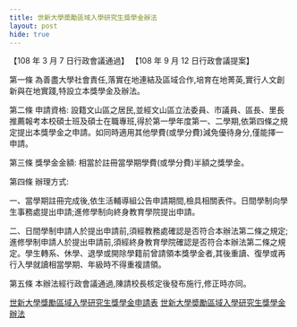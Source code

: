 ```yaml
---
title: 世新大學奬勵區域入學研究生獎學金辦法
layout: post
hide: true
---
```


【108 年 3 月 7 日行政會議通過】
【108 年 9 月 12 日行政會議提案】

第一條 為善盡大學社會責任,落實在地連結及區域合作,培育在地菁英,實行人文創新與在地實踐,特設立本獎學金及辦法。

第二條 申請資格: 設籍文山區之居民,並經文山區立法委員、市議員、區長、里長推薦報考本校碩士班及碩士在職專班,得於第一學年度第一、二學期,依第四條之規定提出本獎學金之申請。如同時適用其他學費(或學分費)減免優待身分,僅能擇一申請。

第三條 獎學金金額: 相當於註冊當學期學費(或學分費)半額之獎學金。

第四條 辦理方式:

一、當學期註冊完成後,依生活輔導組公告申請期間,檢具相關表件。日間學制向學生事務處提出申請;進修學制向終身教育學院提出申請。

二、日間學制申請人於提出申請前,須經教務處確認是否符合本辦法第二條之規定;進修學制申請人於提出申請前,須經終身教育學院確認是否符合本辦法第二條之規定。學生轉系、休學、退學或開除學籍前曾請領本獎學金者,其後重讀、復學或再行入學就讀相當學期、年級時不得重複請領。

第五條 本辦法經行政會議通過,陳請校長核定後發布施行,修正時亦同。

<p class="main_text"><a href="../download/世新大學獎勵區域入學研究生獎學金申請表.pdf" title="世新大學獎勵區域入學研究生獎學金申請表">世新大學獎勵區域入學研究生獎學金申請表</a> <a href="../download/獎助金-8世新大學奬勵區域入學研究生獎學金辦法1080307.pdf" title="世新大學奬勵區域入學研究生獎學金辦法">世新大學奬勵區域入學研究生獎學金辦法</a></p>